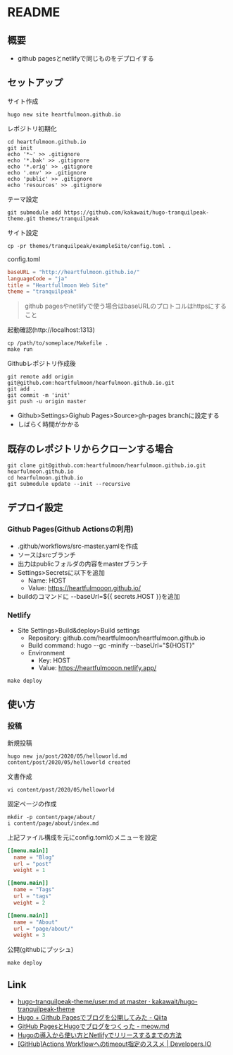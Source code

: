 # README

## 概要

* github pagesとnetlifyで同じものをデプロイする

## セットアップ

サイト作成

```shell
hugo new site heartfulmoon.github.io
```

レポジトリ初期化

```shell
cd heartfulmoon.github.io
git init
echo '*~' >> .gitignore
echo '*.bak' >> .gitignore
echo '*.orig' >> .gitignore
echo '.env' >> .gitignore
echo 'public' >> .gitignore
echo 'resources' >> .gitignore
```

テーマ設定

```shell
git submodule add https://github.com/kakawait/hugo-tranquilpeak-theme.git themes/tranquilpeak
```

サイト設定

```shell
cp -pr themes/tranquilpeak/exampleSite/config.toml .
```

config.toml

```toml
baseURL = "http://heartfulmoon.github.io/"
languageCode = "ja"
title = "Heartfullmoon Web Site"
theme = "tranquilpeak"
```

> github pagesやnetlifyで使う場合はbaseURLのプロトコルはhttpsにすること


起動確認(http://localhost:1313)

```shell
cp /path/to/someplace/Makefile .
make run
```

Githubレポジトリ作成後

```shell
git remote add origin git@github.com:heartfulmoon/hearfulmoon.github.io.git
git add .
git commit -m 'init'
git push -u origin master
```

* Github>Settings>Gighub Pages>Source>gh-pages branchに設定する
* しばらく時間がかかる

## 既存のレポジトリからクローンする場合

```shell
git clone git@github.com:heartfulmoon/hearfulmoon.github.io.git hearfulmoon.github.io
cd hearfulmoon.github.io
git submodule update --init --recursive
```

## デプロイ設定

### Github Pages(Github Actionsの利用)

* .github/workflows/src-master.yamlを作成
* ソースはsrcブランチ
* 出力はpublicフォルダの内容をmasterブランチ
* Settings>Secretsに以下を追加
    * Name: HOST
    * Value: https://heartfulmooon.github.io/
* buildのコマンドに --baseUrl=${{ secrets.HOST }}を追加

### Netlify

* Site Settings>Build&deploy>Build settings
    * Repository: github.com/heartfulmoon/heartfulmoon.github.io
    * Build command: hugo --gc -minify --baseUrl="${HOST}"
    * Environment
        * Key: HOST
        * Value: https://heartfulmooon.netlify.app/

```shell
make deploy
```

## 使い方

### 投稿

新規投稿

```shell
hugo new ja/post/2020/05/helloworld.md
content/post/2020/05/helloworld created
```

文書作成

```shell
vi content/post/2020/05/helloworld
```

固定ページの作成

```shell
mkdir -p content/page/about/
i content/page/about/index.md
```

上記ファイル構成を元にconfig.tomlのメニューを設定

```toml
[[menu.main]]
  name = "Blog"
  url = "post"
  weight = 1

[[menu.main]]
  name = "Tags"
  url = "tags"
  weight = 2

[[menu.main]]
  name = "About"
  url = "page/about/"
  weight = 3
```

公開(githubにプッシュ)

```shell
make deploy
```

## Link

* [hugo\-tranquilpeak\-theme/user\.md at master · kakawait/hugo\-tranquilpeak\-theme](https://github.com/kakawait/hugo-tranquilpeak-theme/blob/master/docs/user.md)
* [Hugo \+ Github Pagesでブログを公開してみた \- Qiita](https://qiita.com/eichann/items/4fe61b8b9bbafcfbe847)
* [GitHub PagesとHugoでブログをつくった \- meow\.md](https://uzimihsr.github.io/post/2019-08-07-create-blog-1/)
* [Hugoの導入から使い方とNetlifyでリリースするまでの方法](https://blog.cotapon.org/how-to-release-netlify-using-hugo/)
* [\[GitHub\]Actions Workflowへのtimeout指定のススメ \| Developers\.IO](https://dev.classmethod.jp/articles/must-set-timeout-on-actions-for-save-cost/)
